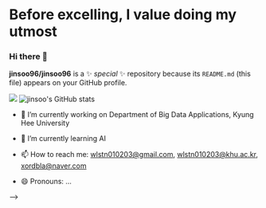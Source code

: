 # Before excelling, I value doing my utmost
### Hi there 👋


**jinsoo96/jinsoo96** is a ✨ _special_ ✨ repository because its `README.md` (this file) appears on your GitHub profile.

<a href="버튼을 눌렀을 때 이동할 링크" target="_blank"><img src="https://img.shields.io/badge/뱃지레이블-배경색?style=뱃지모양&logo=로고&logoColor=로고색상"/></a>
![jinsoo's GitHub stats](https://github-readme-stats.vercel.app/api?username=jinsoo96&show_icons=true&theme=radical)


- 🔭 I’m currently working on Department of Big Data Applications, Kyung Hee University
- 🌱 I’m currently learning AI

- 📫 How to reach me: wlstn010203@gmail.com, wlstn010203@khu.ac.kr, xordbla@naver.com
- 😄 Pronouns: ...

-->
